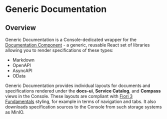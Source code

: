 # Generic Documentation

## Overview

Generic Documentation is a Console-dedicated wrapper for the [Documentation Component](https://github.com/kyma-incubator/documentation-component/blob/master/README.md) - a generic, reusable React set of libraries allowing you to render specifications of these types:

- Markdown
- OpenAPI
- AsyncAPI
- OData

Generic Documentation provides individual layouts for documents and specifications rendered under the **docs-ui**, **Service Catalog**, and **Compass** views in the Console. These layouts are compliant with [Fiori 3 Fundamentals](https://sap.github.io/fundamental/) styling, for example in terms of navigation and tabs. It also downloads specification sources to the Console from such storage systems as MinIO.

